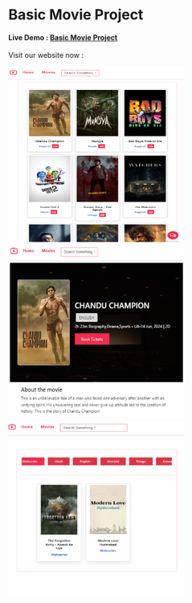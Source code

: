 # Basic Movie Project

<h4> Live Demo : <a href="https://basic-movie-app.onrender.com/"> Basic Movie Project </a></h4>



 Visit our website now :

<img src="https://github.com/sudhanshu1919/basic_movie_app/blob/main/movie01.png" alt="Movie 01" width="350" height="350px">

<img src="https://github.com/sudhanshu1919/basic_movie_app/blob/main/moviieDetails.png" alt="Movie 01" width="350" height="350px">

<img src="https://github.com/sudhanshu1919/basic_movie_app/blob/main/movie02.png" alt="Movie 01" width="350" height="350px">




